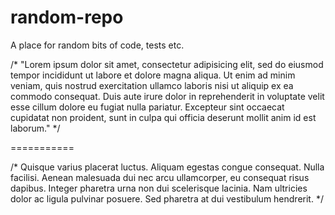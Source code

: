 random-repo
===========

A place for random bits of code, tests etc.


/*	"Lorem ipsum dolor sit amet, consectetur adipisicing elit, sed do eiusmod tempor incididunt ut labore et dolore magna aliqua. Ut enim ad minim veniam, quis nostrud exercitation ullamco laboris nisi ut aliquip ex ea commodo consequat. Duis aute irure dolor in reprehenderit in voluptate velit esse cillum dolore eu fugiat nulla pariatur. Excepteur sint occaecat cupidatat non proident, sunt in culpa qui officia deserunt mollit anim id est laborum."
*/

===========

/* 	Quisque varius placerat luctus. Aliquam egestas congue consequat. Nulla facilisi. Aenean malesuada dui nec arcu ullamcorper, eu consequat risus dapibus. Integer pharetra urna non dui scelerisque lacinia. Nam ultricies dolor ac ligula pulvinar posuere. Sed pharetra at dui vestibulum hendrerit. 
*/
